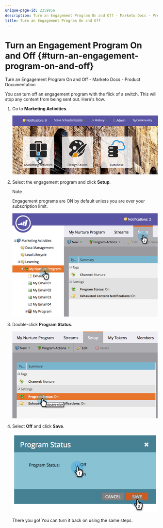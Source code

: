```yaml
---
unique-page-id: 2359856
description: Turn an Engagement Program On and Off - Marketo Docs - Product Documentation
title: Turn an Engagement Program On and Off
---
```


# Turn an Engagement Program On and Off {#turn-an-engagement-program-on-and-off}

Turn an Engagement Program On and Off - Marketo Docs - Product Documentation

You can turn off an engagement program with the flick of a switch. This will stop any content from being sent out. Here's how.

1. Go to **Marketing Activities**.

   ![](assets/login-marketing-activities.png)

1. Select the engagement program and click **Setup**.

   >[!NOTE]
   >
   >Engagement programs are ON by default unless you are over your subscription limit.

   ![](assets/image2014-9-15-17-3a14-3a56.png)

1. Double-click **Program Status**.

   ![](assets/image2014-9-15-17-3a14-3a59.png)

1. Select **Off** and click **Save**.

   ![](assets/image2014-9-15-17-3a15-3a2.png)

   There you go! You can turn it back on using the same steps.

